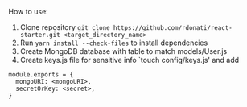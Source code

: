 How to use:

1. Clone repository `git clone https://github.com/rdonati/react-starter.git <target_directory_name>`
2. Run `yarn install --check-files` to install dependencies
3. Create MongoDB database with table to match models/User.js
4. Create keys.js file for sensitive info `touch config/keys.js' and add

```
module.exports = {
  mongoURI: <mongoURI>,
  secretOrKey: <secret>,
}
```
